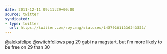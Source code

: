 ```yaml
---
date: 2011-12-11 09:11:29+00:00
source: twitter
syndicated:
- type: twitter
  url: https://twitter.com/roytang/statuses/145792811336343552/
---
```


[@aleksfelipe](https://twitter.com/aleksfelipe/) [@switchfollows](https://twitter.com/switchfollows/) pag 29 gabi na magstart, but i'm more likely to be free on 29 than 30